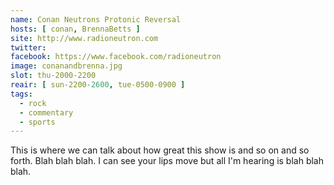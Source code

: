 ```yaml
---
name: Conan Neutrons Protonic Reversal
hosts: [ conan, BrennaBetts ]
site: http://www.radioneutron.com
twitter:
facebook: https://www.facebook.com/radioneutron
image: conanandbrenna.jpg
slot: thu-2000-2200
reair: [ sun-2200-2600, tue-0500-0900 ]
tags:
  - rock
  - commentary
  - sports
---
```


This is where we can talk about how great this show is and so on and so forth. Blah blah blah. I can see your lips move but all I'm hearing is blah blah blah.
